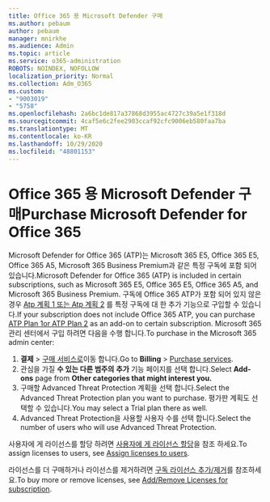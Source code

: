 ```yaml
---
title: Office 365 용 Microsoft Defender 구매
ms.author: pebaum
author: pebaum
manager: mnirkhe
ms.audience: Admin
ms.topic: article
ms.service: o365-administration
ROBOTS: NOINDEX, NOFOLLOW
localization_priority: Normal
ms.collection: Adm_O365
ms.custom:
- "9003019"
- "5758"
ms.openlocfilehash: 2a6bc1de817a37868d3955ac4727c39a5e1f318d
ms.sourcegitcommit: 4caf5e6c2fee2903ccaf92cfc9006eb580faa7ba
ms.translationtype: MT
ms.contentlocale: ko-KR
ms.lasthandoff: 10/29/2020
ms.locfileid: "48801153"
---
```

# <a name="purchase-microsoft-defender-for-office-365"></a><span data-ttu-id="7a092-102">Office 365 용 Microsoft Defender 구매</span><span class="sxs-lookup"><span data-stu-id="7a092-102">Purchase Microsoft Defender for Office 365</span></span>

<span data-ttu-id="7a092-103">Microsoft Defender for Office 365 (ATP)는 Microsoft 365 E5, Office 365 E5, Office 365 A5, Microsoft 365 Business Premium과 같은 특정 구독에 포함 되어 있습니다.</span><span class="sxs-lookup"><span data-stu-id="7a092-103">Microsoft Defender for Office 365 (ATP) is included in certain subscriptions, such as Microsoft 365 E5, Office 365 E5, Office 365 A5, and Microsoft 365 Business Premium.</span></span> <span data-ttu-id="7a092-104">구독에 Office 365 ATP가 포함 되어 있지 않은 경우 [Atp 계획 1 또는 Atp 계획 2](https:/www.microsoft.com/microsoft-365/exchange/advance-threat-protection?market=um#office-ProductsCompare-785zwzq) 를 특정 구독에 대 한 추가 기능으로 구입할 수 있습니다.</span><span class="sxs-lookup"><span data-stu-id="7a092-104">If your subscription does not include Office 365 ATP, you can purchase [ATP Plan 1or ATP Plan 2](https:/www.microsoft.com/microsoft-365/exchange/advance-threat-protection?market=um#office-ProductsCompare-785zwzq) as an add-on to certain subscription.</span></span> <span data-ttu-id="7a092-105">Microsoft 365 관리 센터에서 구입 하려면 다음을 수행 합니다.</span><span class="sxs-lookup"><span data-stu-id="7a092-105">To purchase in the Microsoft 365 admin center:</span></span>

1. <span data-ttu-id="7a092-106">**결제**   >   [구매 서비스로](https://go.microsoft.com/fwlink/p/?linkid=868433)이동 합니다.</span><span class="sxs-lookup"><span data-stu-id="7a092-106">Go to  **Billing**  >  [Purchase services](https://go.microsoft.com/fwlink/p/?linkid=868433).</span></span>
2. <span data-ttu-id="7a092-107">관심을 가질 **수 있는 다른 범주의** **추가** 기능 페이지를 선택 합니다.</span><span class="sxs-lookup"><span data-stu-id="7a092-107">Select **Add-ons**  page from **Other categories that might interest you.**</span></span>
3. <span data-ttu-id="7a092-108">구매할 Advanced Threat Protection 계획을 선택 합니다.</span><span class="sxs-lookup"><span data-stu-id="7a092-108">Select the Advanced Threat Protection plan you want to purchase.</span></span> <span data-ttu-id="7a092-109">평가판 계획도 선택할 수 있습니다.</span><span class="sxs-lookup"><span data-stu-id="7a092-109">You may select a Trial plan there as well.</span></span>
4. <span data-ttu-id="7a092-110">Advanced Threat Protection을 사용할 사용자 수를 선택 합니다.</span><span class="sxs-lookup"><span data-stu-id="7a092-110">Select the number of users who will use Advanced Threat Protection.</span></span>

<span data-ttu-id="7a092-111">사용자에 게 라이선스를 할당 하려면 [사용자에 게 라이선스 할당](https://docs.microsoft.com/microsoft-365/admin/manage/assign-licenses-to-users?view=o365-worldwide)을 참조 하세요.</span><span class="sxs-lookup"><span data-stu-id="7a092-111">To assign licenses to users, see [Assign licenses to users](https://docs.microsoft.com/microsoft-365/admin/manage/assign-licenses-to-users?view=o365-worldwide).</span></span>

<span data-ttu-id="7a092-112">라이선스를 더 구매하거나 라이선스를 제거하려면 [구독 라이선스 추가/제거](https://docs.microsoft.com/microsoft-365/commerce/licenses/buy-licenses?view=o365-worldwide#add-or-remove-licenses-for-your-business-subscription)를 참조하세요.</span><span class="sxs-lookup"><span data-stu-id="7a092-112">To buy more or remove licenses, see [Add/Remove Licenses for subscription](https://docs.microsoft.com/microsoft-365/commerce/licenses/buy-licenses?view=o365-worldwide#add-or-remove-licenses-for-your-business-subscription).</span></span>